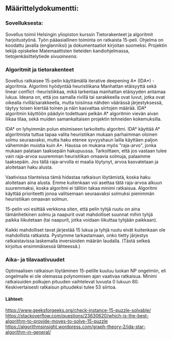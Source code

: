 ## Määrittelydokumentti:

### Sovelluksesta:
Sovellus toimii Helsingin yliopiston kurssin Tietorakenteet ja algoritmit harjoitustyönä. Työn pääasiallinen toiminta on ratkaista 15-peli. Ohjelma on koodattu javalla (englanniksi) ja dokumentaatiot kirjoitan suomeksi. Projektin tekijä opiskelee Matemaattisten tieteiden kandiohjelmassa, tietojenkäsittelytiede *sivuaineena*.

### Algoritmit ja tietorakenteet
Sovellus ratkaisee 15-pelin käyttämällä iterative deepening A* (IDA*) -algoritmia. Algoritmi hyödyntää heuristiikana Manhattan etäisyyttä sekä linear conflict -heuristiikkaa, mikä tarkentaa manhattan etäisyyden antamaa lukua. Ideana on, että jos samalla rivillä tai sarakkeella ovat luvut, jotka ovat oikealla rivillä/sarakkeella, mutta toisiinsa nähden väärässä järjestyksessä, täytyy toisen kiertää toinen ja näin kasvattaa siirtojen määrää. IDA* algoritmin käyttöön päädyin todettuani pelkän A* algoritmin vievän aivan liikaa tilaa, sekä muiden samankaltaisen projektin tehneiden kokemuksilla.

IDA* on lyhyimmän polun etsimiseen tarkoitettu algoritmi. IDA* käyttää A* algoritmista tuttua tapaa valita heuristiikan mukaan parhaimman oloinen solmu seuraavaksi, mutta haku etenee syvyyshaun lailla käyttäen paljon vähemmän muistia kuin A*. Haussa on mukana myös "raja-arvo", jonka mukaan palataan taaksepäin hakupuussa. Tarkoittaen, että jos vastaan tulee vain raja-arvoa suuremman heuristiikan omaavia solmuja, palaamme taaksepäin. Jos tällä raja-arvolla ei maalia löytynyt, arvoa kasvatetaan ja aloitetaan haku alusta.

Vaativissa tilanteissa tämä hidastaa ratkaisun löytämistä, koska haku aloitetaan aina alusta. Emme kuitenkaan voi asettaa tätä raja-arvoa alkuun suuremmaksi, koska algoritmi ei tällöin takaa minimi ratkaisua. Algoritmi käyttää prioriteetti jonoa valitsemaan seuraavaksi solmuksi pienimmän heuristiikan omaavan solmun.

15-pelin voi esittää verkkona siten, että pelin tyhjä ruutu on aina tämänhetkinen solmu ja naapurit ovat mahdolliset suunnat mihin tyhjä paikka liikutetaan (tai naapurit, jotka voidaan liikuttaa tyhjään paikkaan).

Kaikki mahdolliset tavat järjestää 15 lukua ja tyhjä ruutu eivät kuitenkaan ole mahdollista ratkaista. Pystymme tarkastamaan, onko tietty järjestys ratkaistavissa laskemalla inversioiden määrän laudalla. (Tästä selkeä kirjoitus ensimmäisessä lähteessä.)

### Aika- ja tilavaativuudet

Optimaalisen ratkaisun löytäminen 15-pelille kuuluu luokan NP ongelmiin, eli ongelmalle ei ole olemassa polynomisen ajan vaativaa ratkaisua. Minimi ratkaisuiden polkujen pituuden vaihtelevat luvusta 0 lukuun 80. Keskivertaisesti ratkaisun pituudeksi tulee 53 siirtoa.

#### Lähteet:

https://www.geeksforgeeks.org/check-instance-15-puzzle-solvable/ \
https://stackoverflow.com/questions/23630620/which-is-the-best-algorithm-to-provide-moves-to-solve-15-puzzle
https://algorithmsinsight.wordpress.com/graph-theory-2/ida-star-algorithm-in-general/

